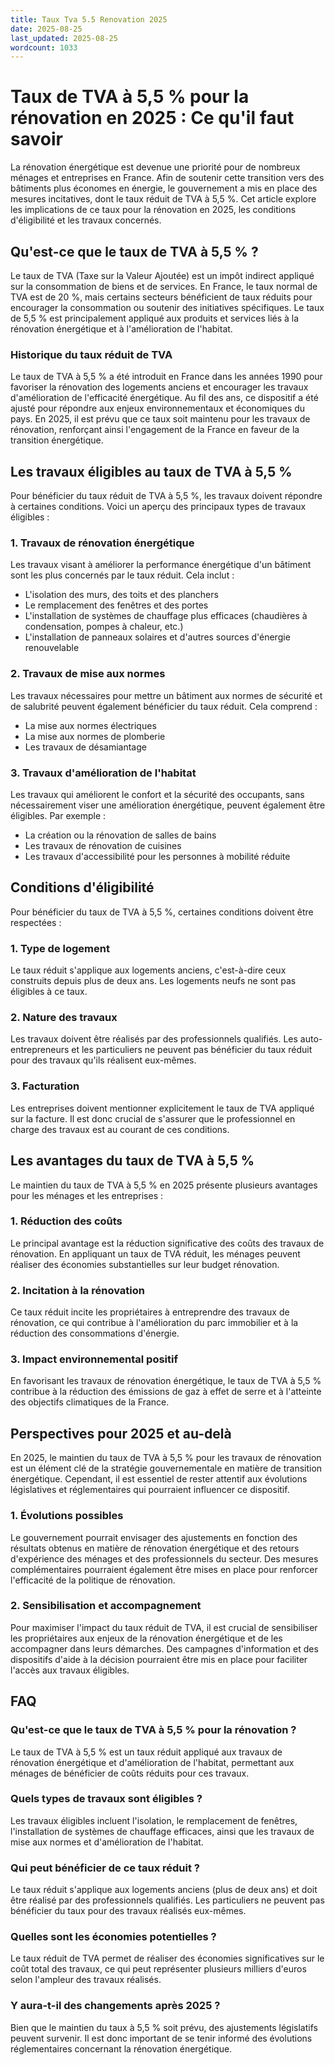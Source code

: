 ```yaml
---
title: Taux Tva 5.5 Renovation 2025
date: 2025-08-25
last_updated: 2025-08-25
wordcount: 1033
---
```


# Taux de TVA à 5,5 % pour la rénovation en 2025 : Ce qu'il faut savoir

La rénovation énergétique est devenue une priorité pour de nombreux ménages et entreprises en France. Afin de soutenir cette transition vers des bâtiments plus économes en énergie, le gouvernement a mis en place des mesures incitatives, dont le taux réduit de TVA à 5,5 %. Cet article explore les implications de ce taux pour la rénovation en 2025, les conditions d'éligibilité et les travaux concernés.

## Qu'est-ce que le taux de TVA à 5,5 % ?

Le taux de TVA (Taxe sur la Valeur Ajoutée) est un impôt indirect appliqué sur la consommation de biens et de services. En France, le taux normal de TVA est de 20 %, mais certains secteurs bénéficient de taux réduits pour encourager la consommation ou soutenir des initiatives spécifiques. Le taux de 5,5 % est principalement appliqué aux produits et services liés à la rénovation énergétique et à l'amélioration de l'habitat.

### Historique du taux réduit de TVA

Le taux de TVA à 5,5 % a été introduit en France dans les années 1990 pour favoriser la rénovation des logements anciens et encourager les travaux d'amélioration de l'efficacité énergétique. Au fil des ans, ce dispositif a été ajusté pour répondre aux enjeux environnementaux et économiques du pays. En 2025, il est prévu que ce taux soit maintenu pour les travaux de rénovation, renforçant ainsi l'engagement de la France en faveur de la transition énergétique.

## Les travaux éligibles au taux de TVA à 5,5 %

Pour bénéficier du taux réduit de TVA à 5,5 %, les travaux doivent répondre à certaines conditions. Voici un aperçu des principaux types de travaux éligibles :

### 1. Travaux de rénovation énergétique

Les travaux visant à améliorer la performance énergétique d'un bâtiment sont les plus concernés par le taux réduit. Cela inclut :

- L'isolation des murs, des toits et des planchers
- Le remplacement des fenêtres et des portes
- L'installation de systèmes de chauffage plus efficaces (chaudières à condensation, pompes à chaleur, etc.)
- L'installation de panneaux solaires et d'autres sources d'énergie renouvelable

### 2. Travaux de mise aux normes

Les travaux nécessaires pour mettre un bâtiment aux normes de sécurité et de salubrité peuvent également bénéficier du taux réduit. Cela comprend :

- La mise aux normes électriques
- La mise aux normes de plomberie
- Les travaux de désamiantage

### 3. Travaux d'amélioration de l'habitat

Les travaux qui améliorent le confort et la sécurité des occupants, sans nécessairement viser une amélioration énergétique, peuvent également être éligibles. Par exemple :

- La création ou la rénovation de salles de bains
- Les travaux de rénovation de cuisines
- Les travaux d'accessibilité pour les personnes à mobilité réduite

## Conditions d'éligibilité

Pour bénéficier du taux de TVA à 5,5 %, certaines conditions doivent être respectées :

### 1. Type de logement

Le taux réduit s'applique aux logements anciens, c'est-à-dire ceux construits depuis plus de deux ans. Les logements neufs ne sont pas éligibles à ce taux.

### 2. Nature des travaux

Les travaux doivent être réalisés par des professionnels qualifiés. Les auto-entrepreneurs et les particuliers ne peuvent pas bénéficier du taux réduit pour des travaux qu'ils réalisent eux-mêmes.

### 3. Facturation

Les entreprises doivent mentionner explicitement le taux de TVA appliqué sur la facture. Il est donc crucial de s'assurer que le professionnel en charge des travaux est au courant de ces conditions.

## Les avantages du taux de TVA à 5,5 %

Le maintien du taux de TVA à 5,5 % en 2025 présente plusieurs avantages pour les ménages et les entreprises :

### 1. Réduction des coûts

Le principal avantage est la réduction significative des coûts des travaux de rénovation. En appliquant un taux de TVA réduit, les ménages peuvent réaliser des économies substantielles sur leur budget rénovation.

### 2. Incitation à la rénovation

Ce taux réduit incite les propriétaires à entreprendre des travaux de rénovation, ce qui contribue à l'amélioration du parc immobilier et à la réduction des consommations d'énergie.

### 3. Impact environnemental positif

En favorisant les travaux de rénovation énergétique, le taux de TVA à 5,5 % contribue à la réduction des émissions de gaz à effet de serre et à l'atteinte des objectifs climatiques de la France.

## Perspectives pour 2025 et au-delà

En 2025, le maintien du taux de TVA à 5,5 % pour les travaux de rénovation est un élément clé de la stratégie gouvernementale en matière de transition énergétique. Cependant, il est essentiel de rester attentif aux évolutions législatives et réglementaires qui pourraient influencer ce dispositif.

### 1. Évolutions possibles

Le gouvernement pourrait envisager des ajustements en fonction des résultats obtenus en matière de rénovation énergétique et des retours d'expérience des ménages et des professionnels du secteur. Des mesures complémentaires pourraient également être mises en place pour renforcer l'efficacité de la politique de rénovation.

### 2. Sensibilisation et accompagnement

Pour maximiser l'impact du taux réduit de TVA, il est crucial de sensibiliser les propriétaires aux enjeux de la rénovation énergétique et de les accompagner dans leurs démarches. Des campagnes d'information et des dispositifs d'aide à la décision pourraient être mis en place pour faciliter l'accès aux travaux éligibles.

## FAQ

### Qu'est-ce que le taux de TVA à 5,5 % pour la rénovation ?

Le taux de TVA à 5,5 % est un taux réduit appliqué aux travaux de rénovation énergétique et d'amélioration de l'habitat, permettant aux ménages de bénéficier de coûts réduits pour ces travaux.

### Quels types de travaux sont éligibles ?

Les travaux éligibles incluent l'isolation, le remplacement de fenêtres, l'installation de systèmes de chauffage efficaces, ainsi que les travaux de mise aux normes et d'amélioration de l'habitat.

### Qui peut bénéficier de ce taux réduit ?

Le taux réduit s'applique aux logements anciens (plus de deux ans) et doit être réalisé par des professionnels qualifiés. Les particuliers ne peuvent pas bénéficier du taux pour des travaux réalisés eux-mêmes.

### Quelles sont les économies potentielles ?

Le taux réduit de TVA permet de réaliser des économies significatives sur le coût total des travaux, ce qui peut représenter plusieurs milliers d'euros selon l'ampleur des travaux réalisés.

### Y aura-t-il des changements après 2025 ?

Bien que le maintien du taux à 5,5 % soit prévu, des ajustements législatifs peuvent survenir. Il est donc important de se tenir informé des évolutions réglementaires concernant la rénovation énergétique.